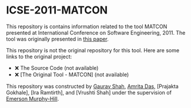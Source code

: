 # ICSE-2011-MATCON


This repository is contains information related to the tool MATCON presented at International Conference on Software Engineering, 2011. The tool was originally presented in [this paper](http://dl.acm.org/citation.cfm?doid=1985793.1985981).

This repository is not the original repository for this tool. Here are some links to the original project:
* :x: The Source Code (not available)
* :x: [The Original Tool - MATCON] (not available)

This repository was constructed by [Gaurav Shah](tbd3), [Amrita Das](tbd4), [Prajakta Gokhale],  [Ira Ramtirth], and [Vrushti Shah] under the supervision of [Emerson Murphy-Hill](https://github.com/CaptainEmerson).
